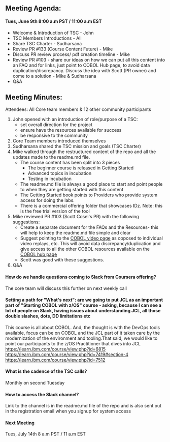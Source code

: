 ## Meeting Agenda:
#### Tues, June 9th 8:00 a.m PST / 11:00 a.m EST 

- Welcome & Introduction of TSC - John 
- TSC Members Introductions - All
- Share TSC Charter - Sudharsana
- Review PR #133 (Course Content Future) - Mike 
- Discuss PR review process/ pdf creation timeline - Mike 
- Review PR #103 - share our ideas on how we can put all this content into an FAQ and for links, just point to COBOL Hub page, to avoid data duplication/discrepancy. Discuss the idea with Scott (PR owner) and come to a solution - Mike & Sudharsana
- Q&A


## Meeting Minutes:
Attendees: All Core team members & 12 other community participants

1. John opened with an introduction of role/purpose of a TSC:
    * set overall direction for the project
    * ensure have the resources available for success
    * be responsive to the community
2. Core Team members introduced themselves
3. Sudharsana shared the TSC mission and goals (TSC Charter)
4. Mike walked through the restructured content of the repo and all the updates made to the readme.md file.
    * The course content has been split into 3 pieces
        * The beginner course is released in Getting Started 
        * Advanced topics in incubation
        * Testing in incubation
    * The readme.md file is always a good place to start and point people to when they are getting started with this content
    * The Getting Started book points to Providers who provide system access for doing the labs.
    * There is a commercial offering folder that showcases IDz. Note: this is the free trial version of the tool
5. Mike reviewed PR #103 (Scott Cosel's PR) with the following suggestions:
    * Create a separate document for the FAQs and the Resources- this will help to keep the readme.md file simple and clear
    * Suggest pointing to the [COBOL video page](https://developer.ibm.com/technologies/cobol/series/cobol-fridays-webinar-videos) as opposed to individual video replays, etc. This will avoid data discrepancy/duplication and give access to all the other COBOL resources available on the [COBOL hub page](https://developer.ibm.com/technologies/cobol/)
    * Scott was good with these suggestions.
6. Q&A
#### How do we handle questions coming to Slack from Coursera offering?
The core team will discuss this further on next weekly call

#### Setting a path for "What's next": are we going to put JCL as an important part of "Starting COBOL with z/OS" course - asking, because I can see a lot of people on Slack, having issues about understanding JCL, all those double slashes, dots, DD limitations etc
This course is all about COBOL. And, the thought is with the DevOps tools available, focus can be on COBOL and the JCL part of it taken care by the modernization of the environment and tooling.That said, we would like to point our participants to the z/OS Practitioner that dives into JCL
https://learn.ibm.com/course/view.php?id=6815
https://learn.ibm.com/course/view.php?id=7419#section-4
https://learn.ibm.com/course/view.php?id=7512

#### What is the cadence of the TSC calls?
Monthly on second Tuesday

#### How to access the Slack channel?
Link to the channel is in the readme.md file of the repo and is also sent out in the registration email when you signup for system access

#### Next Meeting
Tues, July 14th 8 a.m PST / 11 a.m EST
